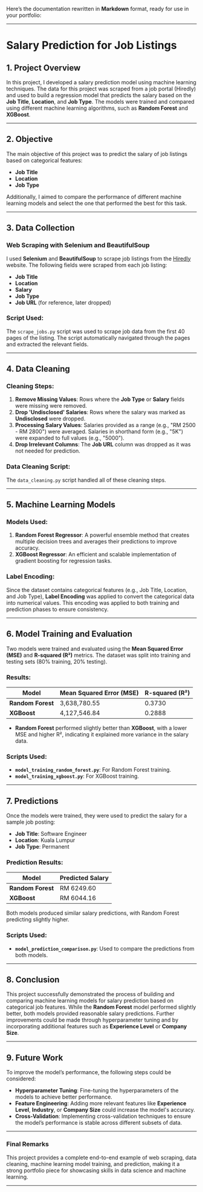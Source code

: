 Here’s the documentation rewritten in **Markdown** format, ready for use in your portfolio:

---

# **Salary Prediction for Job Listings**

## **1. Project Overview**

In this project, I developed a salary prediction model using machine learning techniques. The data for this project was scraped from a job portal (Hiredly) and used to build a regression model that predicts the salary based on the **Job Title**, **Location**, and **Job Type**. The models were trained and compared using different machine learning algorithms, such as **Random Forest** and **XGBoost**.

---

## **2. Objective**

The main objective of this project was to predict the salary of job listings based on categorical features:
- **Job Title**
- **Location**
- **Job Type**

Additionally, I aimed to compare the performance of different machine learning models and select the one that performed the best for this task.

---

## **3. Data Collection**

### **Web Scraping with Selenium and BeautifulSoup**

I used **Selenium** and **BeautifulSoup** to scrape job listings from the [Hiredly](https://my.hiredly.com/jobs) website. The following fields were scraped from each job listing:
- **Job Title**
- **Location**
- **Salary**
- **Job Type**
- **Job URL** (for reference, later dropped)

### **Script Used:**
The `scrape_jobs.py` script was used to scrape job data from the first 40 pages of the listing. The script automatically navigated through the pages and extracted the relevant fields.

---

## **4. Data Cleaning**

### **Cleaning Steps:**

1. **Remove Missing Values**: Rows where the **Job Type** or **Salary** fields were missing were removed.
2. **Drop 'Undisclosed' Salaries**: Rows where the salary was marked as **Undisclosed** were dropped.
3. **Processing Salary Values**: Salaries provided as a range (e.g., "RM 2500 - RM 2800") were averaged. Salaries in shorthand form (e.g., "5K") were expanded to full values (e.g., "5000").
4. **Drop Irrelevant Columns**: The **Job URL** column was dropped as it was not needed for prediction.

### **Data Cleaning Script:**
The `data_cleaning.py` script handled all of these cleaning steps.

---

## **5. Machine Learning Models**

### **Models Used:**
1. **Random Forest Regressor**: A powerful ensemble method that creates multiple decision trees and averages their predictions to improve accuracy.
2. **XGBoost Regressor**: An efficient and scalable implementation of gradient boosting for regression tasks.

### **Label Encoding:**
Since the dataset contains categorical features (e.g., Job Title, Location, and Job Type), **Label Encoding** was applied to convert the categorical data into numerical values. This encoding was applied to both training and prediction phases to ensure consistency.

---

## **6. Model Training and Evaluation**

Two models were trained and evaluated using the **Mean Squared Error (MSE)** and **R-squared (R²)** metrics. The dataset was split into training and testing sets (80% training, 20% testing).

### **Results:**

| Model          | Mean Squared Error (MSE) | R-squared (R²) |
|----------------|--------------------------|----------------|
| **Random Forest** | 3,638,780.55               | 0.3730         |
| **XGBoost**       | 4,127,546.84               | 0.2888         |

- **Random Forest** performed slightly better than **XGBoost**, with a lower MSE and higher R², indicating it explained more variance in the salary data.

### **Scripts Used:**
- **`model_training_random_forest.py`**: For Random Forest training.
- **`model_training_xgboost.py`**: For XGBoost training.

---

## **7. Predictions**

Once the models were trained, they were used to predict the salary for a sample job posting:
- **Job Title**: Software Engineer
- **Location**: Kuala Lumpur
- **Job Type**: Permanent

### **Prediction Results:**

| Model           | Predicted Salary         |
|-----------------|--------------------------|
| **Random Forest** | RM 6249.60               |
| **XGBoost**       | RM 6044.16               |

Both models produced similar salary predictions, with Random Forest predicting slightly higher.

### **Scripts Used:**
- **`model_prediction_comparison.py`**: Used to compare the predictions from both models.

---

## **8. Conclusion**

This project successfully demonstrated the process of building and comparing machine learning models for salary prediction based on categorical job features. While the **Random Forest** model performed slightly better, both models provided reasonable salary predictions. Further improvements could be made through hyperparameter tuning and by incorporating additional features such as **Experience Level** or **Company Size**.

---

## **9. Future Work**

To improve the model’s performance, the following steps could be considered:
- **Hyperparameter Tuning**: Fine-tuning the hyperparameters of the models to achieve better performance.
- **Feature Engineering**: Adding more relevant features like **Experience Level**, **Industry**, or **Company Size** could increase the model's accuracy.
- **Cross-Validation**: Implementing cross-validation techniques to ensure the model’s performance is stable across different subsets of data.

---

### **Final Remarks**

This project provides a complete end-to-end example of web scraping, data cleaning, machine learning model training, and prediction, making it a strong portfolio piece for showcasing skills in data science and machine learning.

---
